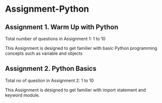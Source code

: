 # Assignment-Python

## Assignment 1. Warm Up with Python

Total number of questions in Assignment 1: 1 to 10

This Assignment is designed to get familier with basic Python programming concepts such as variable and objects

## Assignment 2. Python Basics

Total no of question in Assignment 2: 1 to 10

This Assignment is designed to get familier with import statement and keyword module.